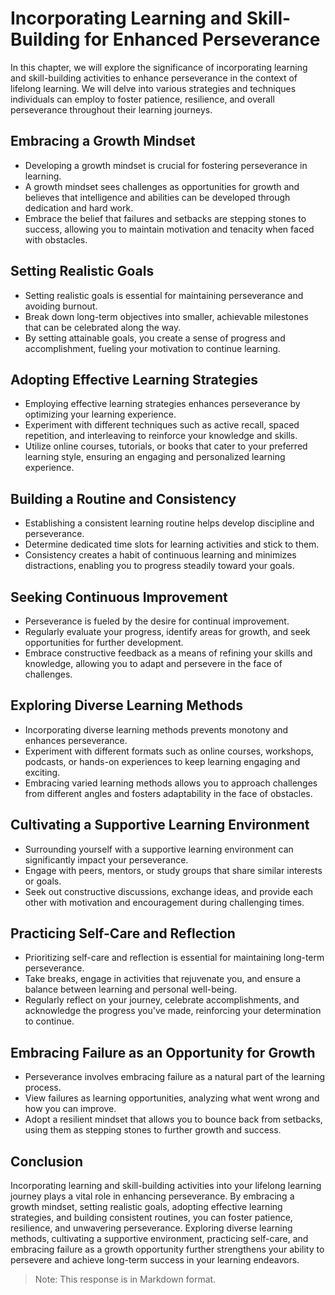 Incorporating Learning and Skill-Building for Enhanced Perseverance
============================================================================

In this chapter, we will explore the significance of incorporating learning and skill-building activities to enhance perseverance in the context of lifelong learning. We will delve into various strategies and techniques individuals can employ to foster patience, resilience, and overall perseverance throughout their learning journeys.

**Embracing a Growth Mindset**
------------------------------

* Developing a growth mindset is crucial for fostering perseverance in learning.
* A growth mindset sees challenges as opportunities for growth and believes that intelligence and abilities can be developed through dedication and hard work.
* Embrace the belief that failures and setbacks are stepping stones to success, allowing you to maintain motivation and tenacity when faced with obstacles.

**Setting Realistic Goals**
---------------------------

* Setting realistic goals is essential for maintaining perseverance and avoiding burnout.
* Break down long-term objectives into smaller, achievable milestones that can be celebrated along the way.
* By setting attainable goals, you create a sense of progress and accomplishment, fueling your motivation to continue learning.

**Adopting Effective Learning Strategies**
------------------------------------------

* Employing effective learning strategies enhances perseverance by optimizing your learning experience.
* Experiment with different techniques such as active recall, spaced repetition, and interleaving to reinforce your knowledge and skills.
* Utilize online courses, tutorials, or books that cater to your preferred learning style, ensuring an engaging and personalized learning experience.

**Building a Routine and Consistency**
--------------------------------------

* Establishing a consistent learning routine helps develop discipline and perseverance.
* Determine dedicated time slots for learning activities and stick to them.
* Consistency creates a habit of continuous learning and minimizes distractions, enabling you to progress steadily toward your goals.

**Seeking Continuous Improvement**
----------------------------------

* Perseverance is fueled by the desire for continual improvement.
* Regularly evaluate your progress, identify areas for growth, and seek opportunities for further development.
* Embrace constructive feedback as a means of refining your skills and knowledge, allowing you to adapt and persevere in the face of challenges.

**Exploring Diverse Learning Methods**
--------------------------------------

* Incorporating diverse learning methods prevents monotony and enhances perseverance.
* Experiment with different formats such as online courses, workshops, podcasts, or hands-on experiences to keep learning engaging and exciting.
* Embracing varied learning methods allows you to approach challenges from different angles and fosters adaptability in the face of obstacles.

**Cultivating a Supportive Learning Environment**
-------------------------------------------------

* Surrounding yourself with a supportive learning environment can significantly impact your perseverance.
* Engage with peers, mentors, or study groups that share similar interests or goals.
* Seek out constructive discussions, exchange ideas, and provide each other with motivation and encouragement during challenging times.

**Practicing Self-Care and Reflection**
---------------------------------------

* Prioritizing self-care and reflection is essential for maintaining long-term perseverance.
* Take breaks, engage in activities that rejuvenate you, and ensure a balance between learning and personal well-being.
* Regularly reflect on your journey, celebrate accomplishments, and acknowledge the progress you've made, reinforcing your determination to continue.

**Embracing Failure as an Opportunity for Growth**
--------------------------------------------------

* Perseverance involves embracing failure as a natural part of the learning process.
* View failures as learning opportunities, analyzing what went wrong and how you can improve.
* Adopt a resilient mindset that allows you to bounce back from setbacks, using them as stepping stones to further growth and success.

**Conclusion**
--------------

Incorporating learning and skill-building activities into your lifelong learning journey plays a vital role in enhancing perseverance. By embracing a growth mindset, setting realistic goals, adopting effective learning strategies, and building consistent routines, you can foster patience, resilience, and unwavering perseverance. Exploring diverse learning methods, cultivating a supportive environment, practicing self-care, and embracing failure as a growth opportunity further strengthens your ability to persevere and achieve long-term success in your learning endeavors.
> Note: This response is in Markdown format.
